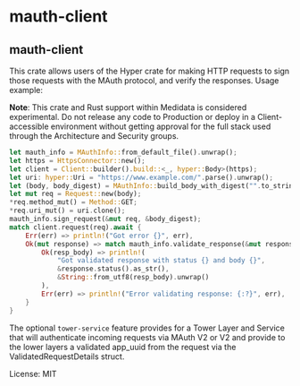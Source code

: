 # mauth-client

## mauth-client

This crate allows users of the Hyper crate for making HTTP requests to sign those requests with
the MAuth protocol, and verify the responses. Usage example:

**Note**: This crate and Rust support within Medidata is considered experimental. Do not
release any code to Production or deploy in a Client-accessible environment without getting
approval for the full stack used through the Architecture and Security groups.

```rust
let mauth_info = MAuthInfo::from_default_file().unwrap();
let https = HttpsConnector::new();
let client = Client::builder().build::<_, hyper::Body>(https);
let uri: hyper::Uri = "https://www.example.com/".parse().unwrap();
let (body, body_digest) = MAuthInfo::build_body_with_digest("".to_string());
let mut req = Request::new(body);
*req.method_mut() = Method::GET;
*req.uri_mut() = uri.clone();
mauth_info.sign_request(&mut req, &body_digest);
match client.request(req).await {
    Err(err) => println!("Got error {}", err),
    Ok(mut response) => match mauth_info.validate_response(&mut response).await {
        Ok(resp_body) => println!(
            "Got validated response with status {} and body {}",
            &response.status().as_str(),
            &String::from_utf8(resp_body).unwrap()
        ),
        Err(err) => println!("Error validating response: {:?}", err),
    }
}
```

The optional `tower-service` feature provides for a Tower Layer and Service that will
authenticate incoming requests via MAuth V2 or V2 and provide to the lower layers a
validated app_uuid from the request via the ValidatedRequestDetails struct.

License: MIT
